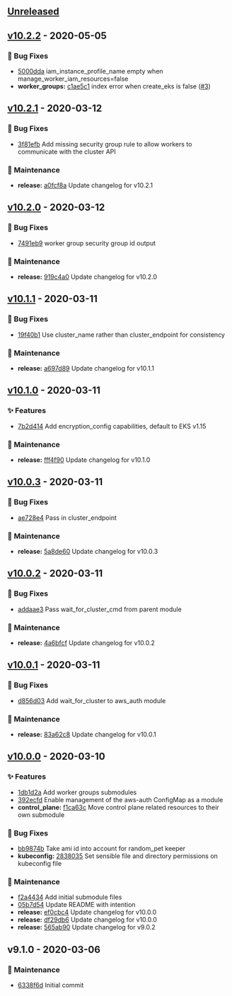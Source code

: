 
<a name="unreleased"></a>
## [Unreleased]

<a name="v10.2.2"></a>
## [v10.2.2] - 2020-05-05
### 🐛 Bug Fixes
- [5000dda](https://github.com/devopsmakers/terraform-aws-eks/commit/5000dda) iam_instance_profile_name empty when manage_worker_iam_resources=false
- **worker_groups:** [c1ae5c1](https://github.com/devopsmakers/terraform-aws-eks/commit/c1ae5c1) index error when create_eks is false ([#3](https://github.com/devopsmakers/terraform-aws-eks/issues/3))


<a name="v10.2.1"></a>
## [v10.2.1] - 2020-03-12
### 🐛 Bug Fixes
- [3f81efb](https://github.com/devopsmakers/terraform-aws-eks/commit/3f81efb) Add missing security group rule to allow workers to communicate with the cluster API

### 🔧 Maintenance
- **release:** [a0fcf8a](https://github.com/devopsmakers/terraform-aws-eks/commit/a0fcf8a) Update changelog for v10.2.1


<a name="v10.2.0"></a>
## [v10.2.0] - 2020-03-12
### 🐛 Bug Fixes
- [7491eb9](https://github.com/devopsmakers/terraform-aws-eks/commit/7491eb9) worker group security group id output

### 🔧 Maintenance
- **release:** [919c4a0](https://github.com/devopsmakers/terraform-aws-eks/commit/919c4a0) Update changelog for v10.2.0


<a name="v10.1.1"></a>
## [v10.1.1] - 2020-03-11
### 🐛 Bug Fixes
- [19f40b1](https://github.com/devopsmakers/terraform-aws-eks/commit/19f40b1) Use cluster_name rather than cluster_endpoint for consistency

### 🔧 Maintenance
- **release:** [a697d89](https://github.com/devopsmakers/terraform-aws-eks/commit/a697d89) Update changelog for v10.1.1


<a name="v10.1.0"></a>
## [v10.1.0] - 2020-03-11
### ✨ Features
- [7b2d414](https://github.com/devopsmakers/terraform-aws-eks/commit/7b2d414) Add encryption_config capabilities, default to EKS v1.15

### 🔧 Maintenance
- **release:** [fff4f90](https://github.com/devopsmakers/terraform-aws-eks/commit/fff4f90) Update changelog for v10.1.0


<a name="v10.0.3"></a>
## [v10.0.3] - 2020-03-11
### 🐛 Bug Fixes
- [ae728e4](https://github.com/devopsmakers/terraform-aws-eks/commit/ae728e4) Pass in cluster_endpoint

### 🔧 Maintenance
- **release:** [5a8de60](https://github.com/devopsmakers/terraform-aws-eks/commit/5a8de60) Update changelog for v10.0.3


<a name="v10.0.2"></a>
## [v10.0.2] - 2020-03-11
### 🐛 Bug Fixes
- [addaae3](https://github.com/devopsmakers/terraform-aws-eks/commit/addaae3) Pass wait_for_cluster_cmd from parent module

### 🔧 Maintenance
- **release:** [4a6bfcf](https://github.com/devopsmakers/terraform-aws-eks/commit/4a6bfcf) Update changelog for v10.0.2


<a name="v10.0.1"></a>
## [v10.0.1] - 2020-03-11
### 🐛 Bug Fixes
- [d856d03](https://github.com/devopsmakers/terraform-aws-eks/commit/d856d03) Add wait_for_cluster to aws_auth module

### 🔧 Maintenance
- **release:** [83a62c8](https://github.com/devopsmakers/terraform-aws-eks/commit/83a62c8) Update changelog for v10.0.1


<a name="v10.0.0"></a>
## [v10.0.0] - 2020-03-10
### ✨ Features
- [1db1d2a](https://github.com/devopsmakers/terraform-aws-eks/commit/1db1d2a) Add worker groups submodules
- [392ecfd](https://github.com/devopsmakers/terraform-aws-eks/commit/392ecfd) Enable management of the aws-auth ConfigMap as a module
- **control_plane:** [f1ca63c](https://github.com/devopsmakers/terraform-aws-eks/commit/f1ca63c) Move control plane related resources to their own submodule

### 🐛 Bug Fixes
- [bb9874b](https://github.com/devopsmakers/terraform-aws-eks/commit/bb9874b) Take ami id into account for random_pet keeper
- **kubeconfig:** [2838035](https://github.com/devopsmakers/terraform-aws-eks/commit/2838035) Set sensible file and directory permissions on kubeconfig file

### 🔧 Maintenance
- [f2a4434](https://github.com/devopsmakers/terraform-aws-eks/commit/f2a4434) Add initial submodule files
- [05b7d54](https://github.com/devopsmakers/terraform-aws-eks/commit/05b7d54) Update README with intention
- **release:** [ef0cbc4](https://github.com/devopsmakers/terraform-aws-eks/commit/ef0cbc4) Update changelog for v10.0.0
- **release:** [df29db6](https://github.com/devopsmakers/terraform-aws-eks/commit/df29db6) Update changelog for v10.0.0
- **release:** [565ab90](https://github.com/devopsmakers/terraform-aws-eks/commit/565ab90) Update changelog for v9.0.2


<a name="v9.1.0"></a>
## v9.1.0 - 2020-03-06
### 🔧 Maintenance
- [6338f6d](https://github.com/devopsmakers/terraform-aws-eks/commit/6338f6d) Initial commit


[Unreleased]: https://github.com/devopsmakers/terraform-aws-eks/compare/v10.2.2...HEAD
[v10.2.2]: https://github.com/devopsmakers/terraform-aws-eks/compare/v10.2.1...v10.2.2
[v10.2.1]: https://github.com/devopsmakers/terraform-aws-eks/compare/v10.2.0...v10.2.1
[v10.2.0]: https://github.com/devopsmakers/terraform-aws-eks/compare/v10.1.1...v10.2.0
[v10.1.1]: https://github.com/devopsmakers/terraform-aws-eks/compare/v10.1.0...v10.1.1
[v10.1.0]: https://github.com/devopsmakers/terraform-aws-eks/compare/v10.0.3...v10.1.0
[v10.0.3]: https://github.com/devopsmakers/terraform-aws-eks/compare/v10.0.2...v10.0.3
[v10.0.2]: https://github.com/devopsmakers/terraform-aws-eks/compare/v10.0.1...v10.0.2
[v10.0.1]: https://github.com/devopsmakers/terraform-aws-eks/compare/v10.0.0...v10.0.1
[v10.0.0]: https://github.com/devopsmakers/terraform-aws-eks/compare/v9.1.0...v10.0.0
